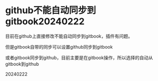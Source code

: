 # github不能自动同步到gitbook20240222

目前在github上直接修改不能自动同步到gitbook，插件有问题。

但是gitbook自带的同步可以设置github同步到gitbook

或者gitbook同步到github，目前主要是在gitbook操作，所以选择的自动从gitbook到github

20240222
